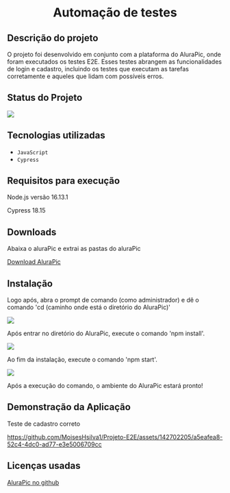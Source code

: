 <h1 align="center"> Automação de testes  </h1>

<h2>Descrição do projeto</h2>
<p>O projeto foi desenvolvido em conjunto com a plataforma do AluraPic, onde foram executados os testes E2E. Esses testes abrangem as funcionalidades de login e cadastro, incluindo os testes que executam as tarefas corretamente e aqueles que lidam com possíveis erros.</p>

<h2>Status do Projeto</h2>
<p align="left">
<img loading="lazy" src="http://img.shields.io/static/v1?label=STATUS&message=EM%20DESENVOLVIMENTO&color=GREEN&style=for-the-badge"/>
</p>

<h2>Tecnologias utilizadas</h2>

- ``JavaScript``
- ``Cypress``


<h2>Requisitos para execução</h2>
<p>Node.js versão 16.13.1</p>
<p>Cypress 18.15</p>

<h2>Downloads</h2>
<p>Abaixa o aluraPic e extrai as pastas do aluraPic</p>
<a href="https://github.com/alura-cursos/alurapic/archive/refs/heads/main.zip"> Download AluraPic</a>


<h2>Instalação</h2>

<p>Logo após, abra o prompt de comando (como administrador) e dê o comando 'cd (caminho onde está o diretório do AluraPic)'</p>
<img src="https://github.com/MoisesHsilva1/Projeto-E2E/assets/142702205/46694fbb-5b8c-4e3c-859d-7998b8a5f16f">

<p>Após entrar no diretório do AluraPic, execute o comando 'npm install'.</p>
<img src="https://github.com/MoisesHsilva1/Projeto-E2E/assets/142702205/5f962166-501d-45d7-a29c-3d33445e1091">

<p>Ao fim da instalação, execute o comando 'npm start'.</p>
<img src="https://github.com/MoisesHsilva1/Projeto-E2E/assets/142702205/0f9db4f7-662c-46e9-9ff6-4da55e193043">
<p>Após a execução do comando, o ambiente do AluraPic estará pronto!</p>

<h2>Demonstração da Aplicação</h2>
<p>Teste de cadastro correto</p>

https://github.com/MoisesHsilva1/Projeto-E2E/assets/142702205/a5eafea8-52c4-4dc0-ad77-e3e5006709cc

<h2>Licenças usadas</h2>

<a href="https://github.com/alura-cursos/alurapic-base"> AluraPic no github</a>









